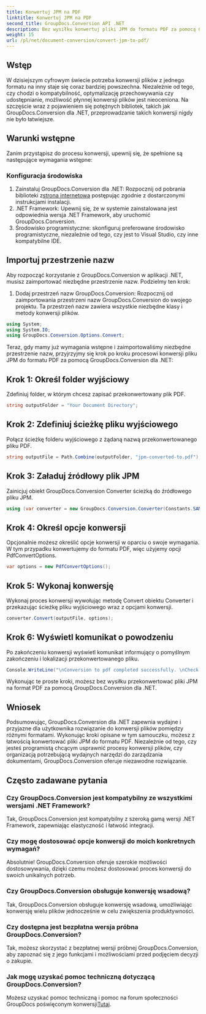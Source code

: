 ```yaml
---
title: Konwertuj JPM na PDF
linktitle: Konwertuj JPM na PDF
second_title: GroupDocs.Conversion API .NET
description: Bez wysiłku konwertuj pliki JPM do formatu PDF za pomocą GroupDocs.Conversion dla .NET. Z łatwością usprawnij procesy konwersji plików.
weight: 15
url: /pl/net/document-conversion/convert-jpm-to-pdf/
---
```

## Wstęp
W dzisiejszym cyfrowym świecie potrzeba konwersji plików z jednego formatu na inny staje się coraz bardziej powszechna. Niezależnie od tego, czy chodzi o kompatybilność, optymalizację przechowywania czy udostępnianie, możliwość płynnej konwersji plików jest nieoceniona. Na szczęście wraz z pojawieniem się potężnych bibliotek, takich jak GroupDocs.Conversion dla .NET, przeprowadzanie takich konwersji nigdy nie było łatwiejsze.
## Warunki wstępne
Zanim przystąpisz do procesu konwersji, upewnij się, że spełnione są następujące wymagania wstępne:
### Konfiguracja środowiska
1.  Zainstaluj GroupDocs.Conversion dla .NET: Rozpocznij od pobrania biblioteki z[strona internetowa](https://releases.groupdocs.com/conversion/net/) postępując zgodnie z dostarczonymi instrukcjami instalacji.
2. .NET Framework: Upewnij się, że w systemie zainstalowana jest odpowiednia wersja .NET Framework, aby uruchomić GroupDocs.Conversion.
3. Środowisko programistyczne: skonfiguruj preferowane środowisko programistyczne, niezależnie od tego, czy jest to Visual Studio, czy inne kompatybilne IDE.

## Importuj przestrzenie nazw
Aby rozpocząć korzystanie z GroupDocs.Conversion w aplikacji .NET, musisz zaimportować niezbędne przestrzenie nazw. Podzielmy ten krok:

1. Dodaj przestrzeń nazw GroupDocs.Conversion: Rozpocznij od zaimportowania przestrzeni nazw GroupDocs.Conversion do swojego projektu. Ta przestrzeń nazw zawiera wszystkie niezbędne klasy i metody konwersji plików.
```csharp
using System;
using System.IO;
using GroupDocs.Conversion.Options.Convert;
```

Teraz, gdy mamy już wymagania wstępne i zaimportowaliśmy niezbędne przestrzenie nazw, przyjrzyjmy się krok po kroku procesowi konwersji pliku JPM do formatu PDF za pomocą GroupDocs.Conversion dla .NET:

## Krok 1: Określ folder wyjściowy
Zdefiniuj folder, w którym chcesz zapisać przekonwertowany plik PDF.
```csharp
string outputFolder = "Your Document Directory";
```
## Krok 2: Zdefiniuj ścieżkę pliku wyjściowego
Połącz ścieżkę folderu wyjściowego z żądaną nazwą przekonwertowanego pliku PDF.
```csharp
string outputFile = Path.Combine(outputFolder, "jpm-converted-to.pdf");
```
## Krok 3: Załaduj źródłowy plik JPM
Zainicjuj obiekt GroupDocs.Conversion Converter ścieżką do źródłowego pliku JPM.
```csharp
using (var converter = new GroupDocs.Conversion.Converter(Constants.SAMPLE_JPM))
```
## Krok 4: Określ opcje konwersji
Opcjonalnie możesz określić opcje konwersji w oparciu o swoje wymagania. W tym przypadku konwertujemy do formatu PDF, więc użyjemy opcji PdfConvertOptions.
```csharp
var options = new PdfConvertOptions();
```
## Krok 5: Wykonaj konwersję
Wykonaj proces konwersji wywołując metodę Convert obiektu Converter i przekazując ścieżkę pliku wyjściowego wraz z opcjami konwersji.
```csharp
converter.Convert(outputFile, options);
```
## Krok 6: Wyświetl komunikat o powodzeniu
Po zakończeniu konwersji wyświetl komunikat informujący o pomyślnym zakończeniu i lokalizacji przekonwertowanego pliku.
```csharp
Console.WriteLine("\nConversion to pdf completed successfully. \nCheck output in {0}", outputFolder);
```
Wykonując te proste kroki, możesz bez wysiłku przekonwertować pliki JPM na format PDF za pomocą GroupDocs.Conversion dla .NET.

## Wniosek
Podsumowując, GroupDocs.Conversion dla .NET zapewnia wydajne i przyjazne dla użytkownika rozwiązanie do konwersji plików pomiędzy różnymi formatami. Wykonując kroki opisane w tym samouczku, możesz z łatwością konwertować pliki JPM do formatu PDF. Niezależnie od tego, czy jesteś programistą chcącym usprawnić procesy konwersji plików, czy organizacją potrzebującą wydajnych narzędzi do zarządzania dokumentami, GroupDocs.Conversion oferuje niezawodne rozwiązanie.
## Często zadawane pytania
### Czy GroupDocs.Conversion jest kompatybilny ze wszystkimi wersjami .NET Framework?
Tak, GroupDocs.Conversion jest kompatybilny z szeroką gamą wersji .NET Framework, zapewniając elastyczność i łatwość integracji.
### Czy mogę dostosować opcje konwersji do moich konkretnych wymagań?
Absolutnie! GroupDocs.Conversion oferuje szerokie możliwości dostosowywania, dzięki czemu możesz dostosować proces konwersji do swoich unikalnych potrzeb.
### Czy GroupDocs.Conversion obsługuje konwersję wsadową?
Tak, GroupDocs.Conversion obsługuje konwersję wsadową, umożliwiając konwersję wielu plików jednocześnie w celu zwiększenia produktywności.
### Czy dostępna jest bezpłatna wersja próbna GroupDocs.Conversion?
Tak, możesz skorzystać z bezpłatnej wersji próbnej GroupDocs.Conversion, aby zapoznać się z jego funkcjami i możliwościami przed podjęciem decyzji o zakupie.
### Jak mogę uzyskać pomoc techniczną dotyczącą GroupDocs.Conversion?
 Możesz uzyskać pomoc techniczną i pomoc na forum społeczności GroupDocs poświęconym konwersji[Tutaj](https://forum.groupdocs.com/c/conversion/11).